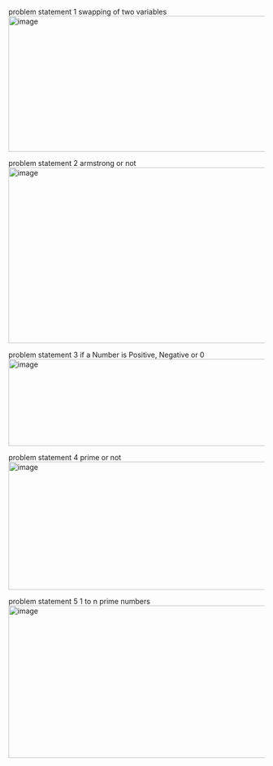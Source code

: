 problem statement 1
swapping of two variables
<img width="901" height="267" alt="image" src="https://github.com/user-attachments/assets/0fca698a-0399-4363-9df6-2cb7b8461f9f" />

problem statement 2
armstrong or not
<img width="929" height="346" alt="image" src="https://github.com/user-attachments/assets/1e6748eb-3643-4a2d-be9d-c15d9d0eb767" />

problem statement 3
 if a Number is Positive, Negative or 0
 <img width="853" height="171" alt="image" src="https://github.com/user-attachments/assets/99eb5565-bd90-48a7-9b92-be0524e833f6" />

 problem statement 4
 prime or not
 <img width="878" height="252" alt="image" src="https://github.com/user-attachments/assets/8fdc696d-76ca-48c3-aa34-9f8f0d871525" />

problem statement 5
1 to n prime numbers
<img width="844" height="300" alt="image" src="https://github.com/user-attachments/assets/244d0f38-eb16-4bcd-9d47-31305fec0d05" />

